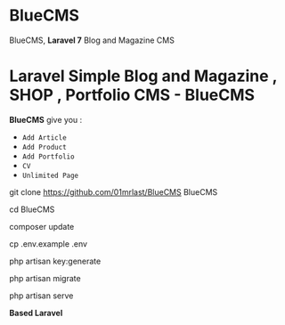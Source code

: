 # BlueCMS
 BlueCMS, <b>Laravel 7</b> Blog and Magazine CMS<br>
 
 <h1><b>Laravel</b> Simple Blog and Magazine , SHOP , Portfolio CMS - <b>BlueCMS</b></h1>
 
 
 
<b>BlueCMS</b> give you :

* `Add Article`
* `Add Product`
* `Add Portfolio` 
* `CV` 
* `Unlimited Page` 


git clone https://github.com/01mrlast/BlueCMS BlueCMS

cd BlueCMS

composer update

cp .env.example .env

php artisan key:generate

php artisan migrate

php artisan serve


<b>Based Laravel</b>

